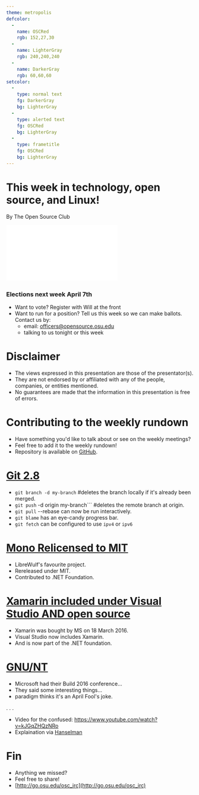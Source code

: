 ```yaml
---
theme: metropolis
defcolor:
  -
    name: OSCRed
    rgb: 152,27,30
  -
    name: LighterGray
    rgb: 240,240,240
  -
    name: DarkerGray
    rgb: 60,60,60
setcolor:
  -
    type: normal text
    fg: DarkerGray
    bg: LighterGray
  -
    type: alerted text
    fg: OSCRed
    bg: LighterGray
  -
    type: frametitle
    fg: OSCRed
    bg: LighterGray
---
```


# This week in technology, open source, and Linux!

By The Open Source Club

![OSC Logo](../../common/osc-logo.pdf "Open Source Club at Ohio State Logo")

### Elections next week April 7th
* Want to vote? Register with Will at the front
* Want to run for a position? Tell us this week so we can make ballots. Contact us by:
  * email: officers@opensource.osu.edu
  * talking to us tonight or this week

# Disclaimer
* The views expressed in this presentation are those of the presentator(s).
* They are not endorsed by or affiliated with any of the people, companies, or entities mentioned.
* No guarantees are made that the information in this presentation is free of errors.

# Contributing to the weekly rundown
* Have something you'd like to talk about or see on the weekly meetings?
* Feel free to add it to the weekly rundown!
* Repository is available on [GitHub](https://github.com/OSUOSC/osc-weekly-rundown).


# [Git 2.8](https://git.kernel.org/cgit/git/git.git/plain/Documentation/RelNotes/2.8.0.txt)
* ```git branch -d my-branch``` #deletes the branch locally if it's already been merged.
* ```git push``` -d origin my-branch``` #deletes the remote branch at origin.
* ```git pull``` --rebase can now be run interactively.
* ```git blame``` has an eye-candy progress bar.
* ```git fetch``` can be configured to use ```ipv4``` or ```ipv6```

# [Mono Relicensed to MIT](http://www.mono-project.com/news/2016/03/31/mono-relicensed-mit)
* LibreWulf's favourite project.
* Rereleased under MIT.
* Contributed to .NET Foundation.

# [Xamarin included under Visual Studio AND open source](https://blog.xamarin.com/xamarin-for-all)
* Xamarin was bought by MS on 18 March 2016.
* Visual Studio now includes Xamarin.
* And is now part of the .NET foundation.


# [GNU/NT](https://build.microsoft.com)
* Microsoft had their Build 2016 conference...
* They said some interesting things...
* paradigm thinks it's an April Fool's joke.

. . .

* Video for the confused: https://www.youtube.com/watch?v=kJGqZHQzNRo
* Explaination via [Hanselman](www.hanselman.com/blog/DevelopersCanRunBashShellAndUsermodeUbuntuLinuxBinariesOnWindows10.aspx)

# Fin
* Anything we missed?
* Feel free to share!
* [http://go.osu.edu/osc_irc](http://go.osu.edu/osc_irc)
